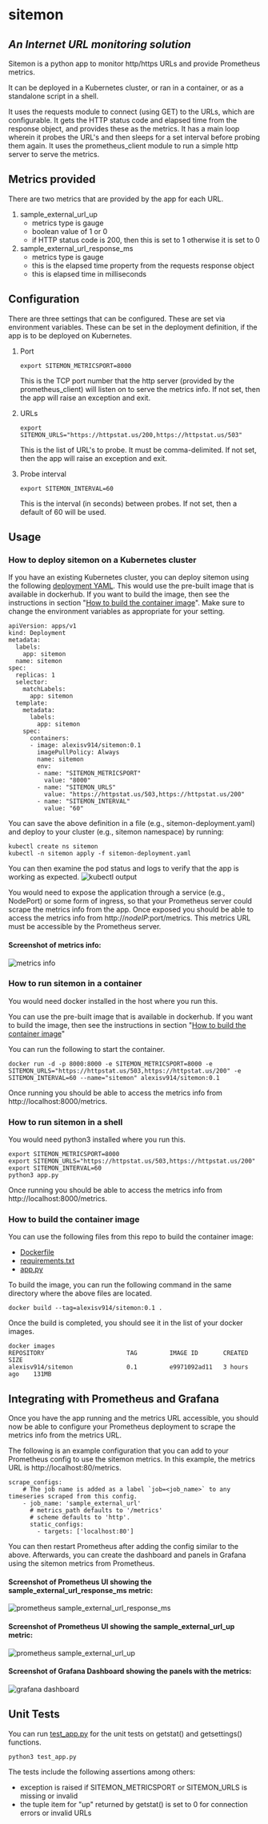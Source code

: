 # sitemon
## _An Internet URL monitoring solution_

Sitemon is a python app to monitor http/https URLs and provide Prometheus metrics.

It can be deployed in a Kubernetes cluster, or ran in a container, or as a standalone script in a shell.

It uses the requests module to connect (using GET) to the URLs, which are configurable. It gets the HTTP status code and elapsed time from the response object, and provides these as the metrics.  It has a main loop wherein it probes the URL's and then sleeps for a set interval before probing them again.  It uses the prometheus_client module to run a simple http server to serve the metrics.


## Metrics provided
There are two metrics that are provided by the app for each URL.
1. sample_external_url_up
   - metrics type is gauge
   - boolean value of 1 or 0
   - if HTTP status code is 200, then this is set to 1 otherwise it is set to 0
2. sample_external_url_response_ms
   - metrics type is gauge
   - this is the elapsed time property from the requests response object
   - this is elapsed time in milliseconds

## Configuration
There are three settings that can be configured.  These are set via environment variables.  These can be set in the deployment definition, if the app is to be deployed on Kubernetes.

1. Port

   ```export SITEMON_METRICSPORT=8000```
   
   This is the TCP port number that the http server (provided by the prometheus_client) will listen on to serve the metrics info.  If not set, then the app will raise an exception and exit.

2. URLs
   
   ```export SITEMON_URLS="https://httpstat.us/200,https://httpstat.us/503"```
   
   This is the list of URL's to probe.  It must be comma-delimited.  If not set, then the app will raise an exception and exit.

3. Probe interval
   
   ```export SITEMON_INTERVAL=60```
   
   This is the interval (in seconds) between probes.  If not set, then a default of 60 will be used.


## Usage

### How to deploy sitemon on a Kubernetes cluster
If you have an existing Kubernetes cluster, you can deploy sitemon using the following [deployment YAML](sitemon-deployment.yaml).  This would use the pre-built image that is available in dockerhub.  If you want to build the image, then see the instructions in section "[How to build the container image](#how-to-build-the-container-image)".
Make sure to change the environment variables as appropriate for your setting.
```
apiVersion: apps/v1
kind: Deployment
metadata:
  labels:
    app: sitemon
  name: sitemon
spec:
  replicas: 1
  selector:
    matchLabels:
      app: sitemon
  template:
    metadata:
      labels:
        app: sitemon
    spec:
      containers:
      - image: alexisv914/sitemon:0.1
        imagePullPolicy: Always
        name: sitemon
        env:
        - name: "SITEMON_METRICSPORT"
          value: "8000"
        - name: "SITEMON_URLS"
          value: "https://httpstat.us/503,https://httpstat.us/200"
        - name: "SITEMON_INTERVAL"
          value: "60"
```

You can save the above definition in a file (e.g., sitemon-deployment.yaml) and deploy to your cluster (e.g., sitemon namespace) by running:
```
kubectl create ns sitemon
kubectl -n sitemon apply -f sitemon-deployment.yaml
```

You can then examine the pod status and logs to verify that the app is working as expected.
![kubectl output](sitemon-examine.png)

You would need to expose the application through a service (e.g., NodePort) or some form of ingress, so that your Prometheus server could scrape the metrics info from the app.  Once exposed you should be able to access the metrics info from http://$nodeIP:$port/metrics.  This metrics URL must be accessible by the Prometheus server.

#### Screenshot of metrics info:
![metrics info](metrics.png)
   
   
### How to run sitemon in a container
You would need docker installed in the host where you run this.

You can use the pre-built image that is available in dockerhub.  If you want to build the image, then see the instructions in section "[How to build the container image](#how-to-build-the-container-image)"

You can run the following to start the container.  
```
docker run -d -p 8000:8000 -e SITEMON_METRICSPORT=8000 -e SITEMON_URLS="https://httpstat.us/503,https://httpstat.us/200" -e SITEMON_INTERVAL=60 --name="sitemon" alexisv914/sitemon:0.1
```
Once running you should be able to access the metrics info from http://localhost:8000/metrics.

   
### How to run sitemon in a shell
You would need python3 installed where you run this.
```
export SITEMON_METRICSPORT=8000
export SITEMON_URLS="https://httpstat.us/503,https://httpstat.us/200"
export SITEMON_INTERVAL=60
python3 app.py
```
Once running you should be able to access the metrics info from http://localhost:8000/metrics.

   
### How to build the container image
You can use the following files from this repo to build the container image:

- [Dockerfile](Dockerfile)
- [requirements.txt](requirements.txt)
- [app.py](app.py)

To build the image, you can run the following command in the same directory where the above files are located.
```
docker build --tag=alexisv914/sitemon:0.1 .
```
Once the build is completed, you should see it in the list of your docker images.
```
docker images
REPOSITORY                       TAG         IMAGE ID       CREATED        SIZE
alexisv914/sitemon               0.1         e9971092ad11   3 hours ago    131MB
```

   
## Integrating with Prometheus and Grafana
Once you have the app running and the metrics URL accessible, you should now be able to configure your Prometheus deployment to scrape the metrics info from the metrics URL.

The following is an example configuration that you can add to your Prometheus config to use the sitemon metrics.  In this example, the metrics URL is http://localhost:80/metrics.
```
scrape_configs:
    # The job name is added as a label `job=<job_name>` to any timeseries scraped from this config.
    - job_name: 'sample_external_url'
      # metrics_path defaults to '/metrics'
      # scheme defaults to 'http'.
      static_configs:
        - targets: ['localhost:80']
```
You can then restart Prometheus after adding the config similar to the above.  Afterwards, you can create the dashboard and panels in Grafana using the sitemon metrics from Prometheus. 

#### Screenshot of Prometheus UI showing the sample_external_url_response_ms metric:
![prometheus sample_external_url_response_ms](prometheus-sample_external_url_response_ms.png)


#### Screenshot of Prometheus UI showing the sample_external_url_up metric:
![prometheus sample_external_url_up](prometheus-sample_external_url_up.png)


#### Screenshot of Grafana Dashboard showing the panels with the metrics:
![grafana dashboard](grafana-dashboard-sitemon.png)   
   

## Unit Tests
You can run [test_app.py](test_app.py) for the unit tests on getstat() and getsettings() functions.
```
python3 test_app.py
```
The tests include the following assertions among others:
- exception is raised if SITEMON_METRICSPORT or SITEMON_URLS is missing or invalid
- the tuple item for "up" returned by getstat() is set to 0 for connection errors or invalid URLs


